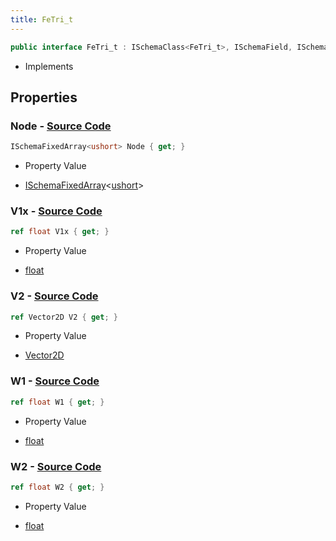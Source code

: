 ```yaml
---
title: FeTri_t
---
```


```csharp
public interface FeTri_t : ISchemaClass<FeTri_t>, ISchemaField, ISchemaClass, INativeHandle
```

- Implements

## Properties

### **Node** - [Source Code](https://github.com/swiftly-solution/swiftlys2/blob/main/managed/src/SwiftlyS2.Generated/Schemas/Interfaces/FeTri_t.cs#L16)

```csharp
ISchemaFixedArray<ushort> Node { get; }
```

- Property Value

- [ISchemaFixedArray](/docs/api/shared/schemas/ischemafixedarray-1)<[ushort](https://learn.microsoft.com/dotnet/api/system.uint16)>

### **V1x** - [Source Code](https://github.com/swiftly-solution/swiftlys2/blob/main/managed/src/SwiftlyS2.Generated/Schemas/Interfaces/FeTri_t.cs#L22)

```csharp
ref float V1x { get; }
```

- Property Value

- [float](https://learn.microsoft.com/dotnet/api/system.single)

### **V2** - [Source Code](https://github.com/swiftly-solution/swiftlys2/blob/main/managed/src/SwiftlyS2.Generated/Schemas/Interfaces/FeTri_t.cs#L24)

```csharp
ref Vector2D V2 { get; }
```

- Property Value

- [Vector2D](/docs/api/shared/natives/vector2d)

### **W1** - [Source Code](https://github.com/swiftly-solution/swiftlys2/blob/main/managed/src/SwiftlyS2.Generated/Schemas/Interfaces/FeTri_t.cs#L18)

```csharp
ref float W1 { get; }
```

- Property Value

- [float](https://learn.microsoft.com/dotnet/api/system.single)

### **W2** - [Source Code](https://github.com/swiftly-solution/swiftlys2/blob/main/managed/src/SwiftlyS2.Generated/Schemas/Interfaces/FeTri_t.cs#L20)

```csharp
ref float W2 { get; }
```

- Property Value

- [float](https://learn.microsoft.com/dotnet/api/system.single)

